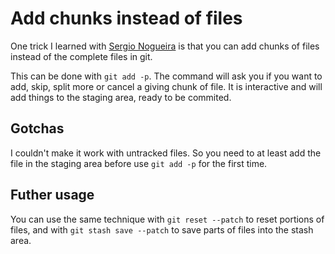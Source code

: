 # Add chunks instead of files

One trick I learned with [Sergio Nogueira](https://github.com/scnfilho) is that you can add
chunks of files instead of the complete files in git.

This can be done with `git add -p`. The command will ask you if you want to add, skip, split more or
cancel a giving chunk of file. It is interactive and will add things to the staging area, ready to
be commited.

## Gotchas

I couldn't make it work with untracked files. So you need to at least
add the file in the staging area before use `git add -p` for the first time.

## Futher usage

You can use the same technique with `git reset --patch` to reset portions of files, and with
`git stash save --patch` to save parts of files into the stash area.
